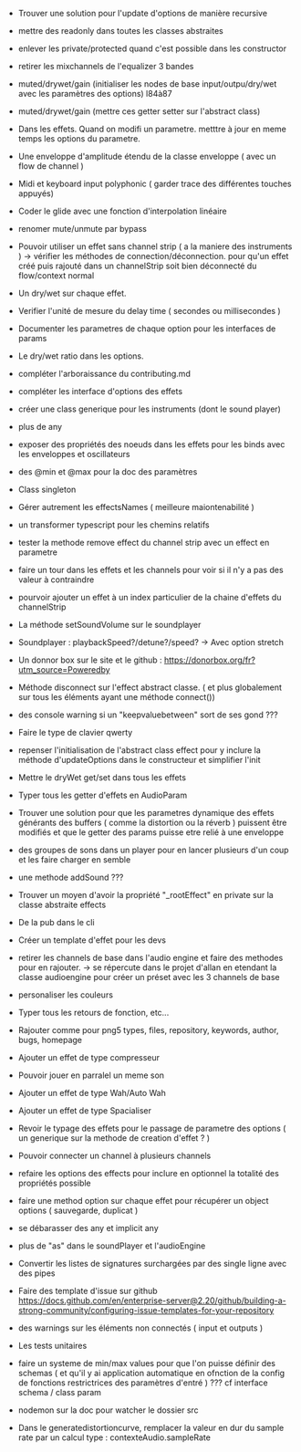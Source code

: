 - Trouver une solution pour l'update d'options de manière recursive
- mettre des readonly dans toutes les classes abstraites
- enlever les private/protected quand c'est possible dans les constructor
- retirer les mixchannels de l'equalizer 3 bandes
- muted/drywet/gain (initialiser les nodes de base input/outpu/dry/wet avec les paramètres des options) l84à87
- muted/drywet/gain (mettre ces getter setter sur l'abstract class)
- Dans les effets. Quand on modifi un parametre. metttre à jour en meme temps les options du parametre.
- Une enveloppe d'amplitude étendu de la classe enveloppe ( avec un flow de channel )
- Midi et keyboard input polyphonic ( garder trace des différentes touches appuyés)
- Coder le glide avec une fonction d'interpolation linéaire
- renomer mute/unmute par bypass
- Pouvoir utiliser un effet sans channel strip ( a la maniere des instruments )
  -> vérifier les méthodes de connection/déconnection. pour qu'un effet créé puis rajouté dans un channelStrip soit bien déconnecté du flow/context normal
- Un dry/wet sur chaque effet.
- Verifier l'unité de mesure du delay time ( secondes ou millisecondes )
- Documenter les parametres de chaque option pour les interfaces de params
- Le dry/wet ratio dans les options.
- compléter l'arboraissance du contributing.md
- compléter les interface d'options des effets
- créer une class generique pour les instruments (dont le sound player)
- plus de any
- exposer des propriétés des noeuds dans les effets pour les binds avec les enveloppes et oscillateurs
- des @min et @max pour la doc des paramètres
- Class singleton
- Gérer autrement les effectsNames ( meilleure maiontenabilité )
- un transformer typescript pour les chemins relatifs
- tester la methode remove effect du channel strip avec un effect en parametre
- faire un tour dans les effets et les channels pour voir si il n'y a pas des valeur à contraindre
- pourvoir ajouter un effet à un index particulier de la chaine d'effets du channelStrip
- La méthode setSoundVolume sur le soundplayer
- Soundplayer : playbackSpeed?/detune?/speed?
  -> Avec option stretch
- Un donnor box sur le site et le github : https://donorbox.org/fr?utm_source=Poweredby
- Méthode disconnect sur l'effect abstract classe. ( et plus globalement sur tous les éléments ayant une méthode connect())
- des console warning si un "keepvaluebetween" sort de ses gond ???
- Faire le type de clavier qwerty
- repenser l'initialisation de l'abstract class effect pour y inclure la méthode d'updateOptions dans le constructeur et simplifier l'init
- Mettre le dryWet get/set dans tous les effets
- Typer tous les getter d'effets en AudioParam
- Trouver une solution pour que les parametres dynamique des effets générants des buffers ( comme la distortion ou la réverb ) puissent être modifiés et que le getter des params puisse etre relié à une enveloppe

- des groupes de sons dans un player pour en lancer plusieurs d'un coup et les faire charger en semble
- une methode addSound ???

- Trouver un moyen d'avoir la propriété "\_rootEffect" en private sur la classe abstraite effects

- De la pub dans le cli
- Créer un template d'effet pour les devs

- retirer les channels de base dans l'audio engine et faire des methodes pour en rajouter.
  -> se répercute dans le projet d'allan en etendant la classe audioengine pour créer un préset avec les 3 channels de base

- personaliser les couleurs

- Typer tous les retours de fonction, etc...
- Rajouter comme pour png5 types, files, repository, keywords, author, bugs, homepage

- Ajouter un effet de type compresseur
- Pouvoir jouer en parralel un meme son
- Ajouter un effet de type Wah/Auto Wah
- Ajouter un effet de type Spacialiser

- Revoir le typage des effets pour le passage de parametre des options ( un generique sur la methode de creation d'effet ? )

- Pouvoir connecter un channel à plusieurs channels

- refaire les options des effects pour inclure en optionnel la totalité des propriétés possible
- faire une method option sur chaque effet pour récupérer un object options ( sauvegarde, duplicat )

- se débarasser des any et implicit any
- plus de "as" dans le soundPlayer et l'audioEngine

- Convertir les listes de signatures surchargées par des single ligne avec des pipes

- Faire des template d'issue sur github
  https://docs.github.com/en/enterprise-server@2.20/github/building-a-strong-community/configuring-issue-templates-for-your-repository

- des warnings sur les éléments non connectés ( input et outputs )
- Les tests unitaires

- faire un systeme de min/max values pour que l'on puisse définir des schemas ( et qu'il y ai application automatique en ofnction de la config de fonctions restrictrices des paramètres d'entré ) ??? cf interface schema / class param

- nodemon sur la doc pour watcher le dossier src
- Dans le generatedistortioncurve, remplacer la valeur en dur du sample rate par un calcul type : contexteAudio.sampleRate
